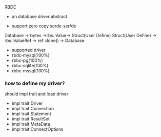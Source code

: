 RBDC

* an database driver abstract

* support zero copy serde-ser/de

Database -> bytes ->rbs::Value-> Struct(User Define)
Struct(User Define) -> rbs::ValueRef -> ref clone() -> Database

* supported driver
* rbdc-mysql(100%)
* rbbc-pg(100%)
* rbbc-sqlite(100%)
* rbbc-mssql(100%)

### how to define my driver?
should impl trait and load driver
* impl trait Driver
* impl trait Connection
* impl trait Statement
* impl trait ResultSet
* impl trait MetaData
* impl trait ConnectOptions
